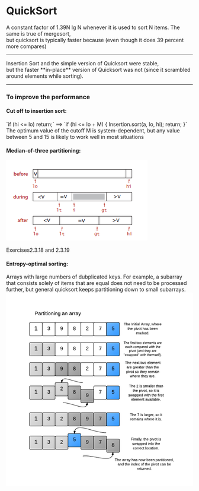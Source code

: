 # QuickSort

A constant factor of 1.39N lg N whenever it is used to sort N items. The same is true of mergesort,<br>
but quicksort is typically faster because (even though it does 39 percent more compares)
<hr>
Insertion Sort and the simple version of Quicksort were stable, <br> 
but the faster **in-place** version of Quicksort was not (since it scrambled around elements while sorting).
<hr>
<h3>To improve the performance</h3>

<h4>Cut off to insertion sort:</h4> 
`if (hi <= lo) return;` ==> `if (hi <= lo + M) { Insertion.sort(a, lo, hi); return; }` <br>
The optimum value of the cutoff M is system-dependent, but any value between 5 and 15 is likely to work well in most situations

<h4>Median-of-three partitioning:</h4>
<img src="./3WayPartitioning.png">

Exercises2.3.18 and 2.3.19 <br>

<h4>Entropy-optimal sorting:</h4> 
Arrays with large numbers of dubplicated keys. For example, a subarray that consists solely of items that are equal does not
need to be processed further, but general quicksort keeps partitioning down to small subarrays.
<img src="./quicksort.png">
